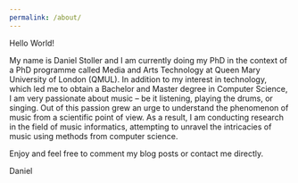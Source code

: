 ```yaml
---
permalink: /about/
---
```



Hello World!

My name is Daniel Stoller and I am currently doing my PhD in the context of a PhD programme called Media and Arts Technology at Queen Mary University of London (QMUL). In addition to my interest in technology, which led me to obtain a Bachelor and Master degree in Computer Science, I am very passionate about music – be it listening, playing the drums, or singing. Out of this passion grew an urge to understand the phenomenon of music from a scientific point of view. As a result, I am conducting research in the field of music informatics, attempting to unravel the intricacies of music using methods from computer science.

Enjoy and feel free to comment my blog posts or contact me directly.

Daniel